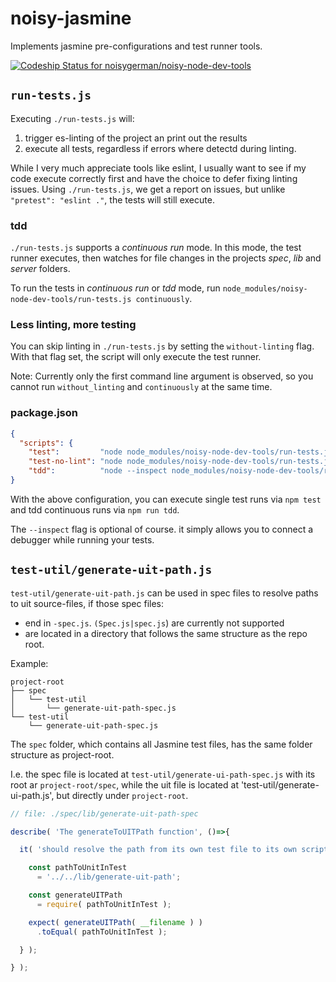 # noisy-jasmine

Implements jasmine pre-configurations and test runner tools.

[ ![Codeship Status for noisygerman/noisy-node-dev-tools](https://app.codeship.com/projects/d1fd2930-36ea-0135-3056-466529bde11a/status?branch=master)](https://app.codeship.com/projects/227267)

## `run-tests.js`
Executing `./run-tests.js` will:

1. trigger es-linting of the project an print out the results
2. execute all tests, regardless if errors where detectd during linting.

While I very much appreciate tools like eslint, I usually want to see if my code
execute correctly first and have the choice to defer fixing linting issues.
Using `./run-tests.js`, we get a report on issues, but unlike
`"pretest": "eslint ."`, the tests will still execute.

### tdd

`./run-tests.js` supports a _continuous run_ mode. In this mode, the test runner
executes, then watches for file changes in the projects _spec_, _lib_ and
_server_ folders.

To run the tests in _continuous run_ or _tdd_ mode, run
`node_modules/noisy-node-dev-tools/run-tests.js continuously`.

### Less linting, more testing

You can skip linting in `./run-tests.js` by setting the `without-linting` flag.
With that flag set, the script will only execute the test runner.

Note: Currently only the first command line argument is observed, so you cannot run
`without_linting` and `continuously` at the same time.

### package.json

```json
{
  "scripts": {
    "test":         "node node_modules/noisy-node-dev-tools/run-tests.js",
    "test-no-lint": "node node_modules/noisy-node-dev-tools/run-tests.js without-linting",
    "tdd":          "node --inspect node_modules/noisy-node-dev-tools/run-tests.js continuously"
}
```

With the above configuration, you can execute single test runs via `npm test`
and tdd continuous runs via `npm run tdd`.

The `--inspect` flag is optional of course. it simply allows you to connect a
debugger while running your tests.

## `test-util/generate-uit-path.js`

`test-util/generate-uit-path.js` can be used in spec files to resolve
paths to uit source-files, if those spec files:

* end in `-spec.js`. `(Spec.js|spec.js`) are currently not supported
* are located in a directory that follows the same structure as the repo root.

Example:

```console
project-root
├── spec
│   └── test-util
│       └── generate-uit-path-spec.js
└── test-util
    └── generate-uit-path-spec.js
```

The `spec` folder, which contains all Jasmine test files, has the same folder
structure as project-root.

I.e. the spec file is located
at `test-util/generate-ui-path-spec.js` with its root ar `project-root/spec`,
while the uit file is located at 'test-util/generate-ui-path.js', but directly
under `project-root`.


```javascript
// file: ./spec/lib/generate-uit-path-spec

describe( 'The generateToUITPath function', ()=>{

  it( 'should resolve the path from its own test file to its own script',()=>{

    const pathToUnitInTest
      = '../../lib/generate-uit-path';

    const generateUITPath
      = require( pathToUnitInTest );

    expect( generateUITPath( __filename ) )
      .toEqual( pathToUnitInTest );

  } );

} );

```


